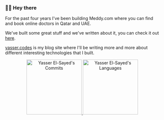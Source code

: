 ### 👋🏼 Hey there

For the past four years I've been building Meddy.com where you can find and book online doctors in Qatar and UAE. 

We've built some great stuff and we've written about it, you can check it out [here](https://medium.com/swlh/scaling-our-aws-infrastructure-9e64e6817b8c).

[yasser.codes](https://yasser.codes) is my blog site where I'll be writing more and more about different interesting technologies that I built.

<p align="center">
   <a href="https://github.com/yelsayed">
    <img height="180em" src="https://github-readme-stats-eight-theta.vercel.app/api?username=yelsayed&show_icons=true&theme=dark&include_all_commits=true&count_private=true" alt="Yasser El-Sayed's Commits"/>
    <img height="180em" src="https://github-readme-stats.vercel.app/api/top-langs/?username=yelsayed&show_icons=true&theme=dark&layout=compact&exclude_repo=nba-stats-codeigniter&hide=css,html" alt="Yasser El-Sayed's Languages" />
  </a>
</p>
